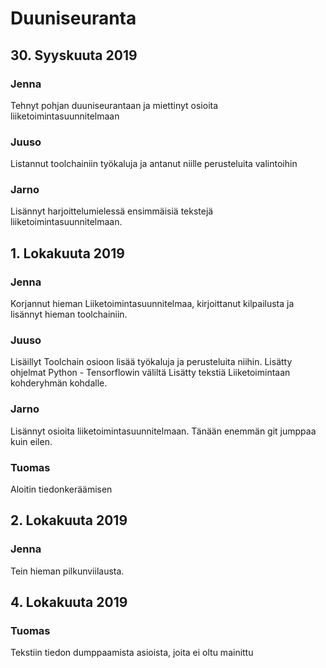 Duuniseuranta
====================================================================

## 30. Syyskuuta 2019

### Jenna
Tehnyt pohjan duuniseurantaan ja miettinyt osioita liiketoimintasuunnitelmaan

### Juuso
Listannut toolchainiin työkaluja ja antanut niille perusteluita valintoihin

### Jarno
Lisännyt harjoittelumielessä ensimmäisiä tekstejä liiketoimintasuunnitelmaan.

## 1. Lokakuuta 2019

### Jenna
Korjannut hieman Liiketoimintasuunnitelmaa, kirjoittanut kilpailusta ja lisännyt hieman toolchainiin.

### Juuso
Lisäillyt Toolchain osioon lisää työkaluja ja perusteluita niihin. 
Lisätty ohjelmat Python - Tensorflowin väliltä
Lisätty tekstiä Liiketoimintaan kohderyhmän kohdalle. 

### Jarno
Lisännyt osioita liiketoimintasuunnitelmaan. Tänään enemmän git jumppaa kuin eilen.

### Tuomas
Aloitin tiedonkeräämisen

## 2. Lokakuuta 2019

### Jenna
Tein hieman pilkunviilausta.

## 4. Lokakuuta 2019

### Tuomas
Tekstiin tiedon dumppaamista asioista, joita ei oltu mainittu